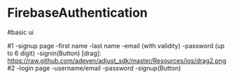 # FirebaseAuthentication

#basic ui

#1
  -signup page
    -first name
    -last name
    -email (with validity)
    -password (up to 6 digit)
    -signin(Button)
    [drag]: https://raw.github.com/adeven/adjust_sdk/master/Resources/ios/drag2.png
#2
  -login page
   -username/email
   -password
   -signup(Button)
